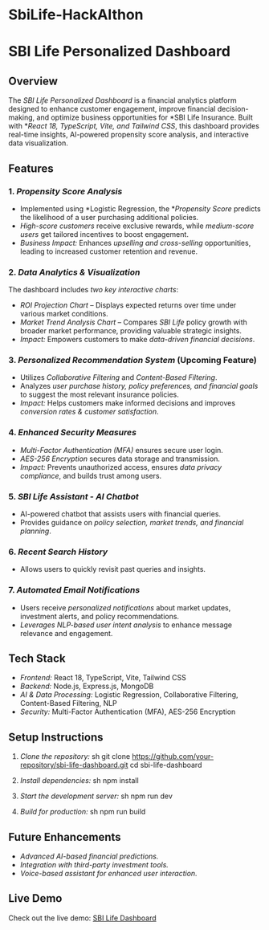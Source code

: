 # SbiLife-HackAIthon

# SBI Life Personalized Dashboard

## Overview
The *SBI Life Personalized Dashboard* is a financial analytics platform designed to enhance customer engagement, improve financial decision-making, and optimize business opportunities for *SBI Life Insurance. Built with **React 18, TypeScript, Vite, and Tailwind CSS*, this dashboard provides real-time insights, AI-powered propensity score analysis, and interactive data visualization.

## Features

### 1. *Propensity Score Analysis*
- Implemented using *Logistic Regression, the **Propensity Score* predicts the likelihood of a user purchasing additional policies.
- *High-score customers* receive exclusive rewards, while *medium-score users* get tailored incentives to boost engagement.
- *Business Impact:* Enhances *upselling and cross-selling* opportunities, leading to increased customer retention and revenue.

### 2. *Data Analytics & Visualization*
The dashboard includes *two key interactive charts*:
- *ROI Projection Chart* – Displays expected returns over time under various market conditions.
- *Market Trend Analysis Chart* – Compares *SBI Life* policy growth with broader market performance, providing valuable strategic insights.
- *Impact:* Empowers customers to make *data-driven financial decisions*.

### 3. *Personalized Recommendation System* (Upcoming Feature)
- Utilizes *Collaborative Filtering* and *Content-Based Filtering*.
- Analyzes *user purchase history, policy preferences, and financial goals* to suggest the most relevant insurance policies.
- *Impact:* Helps customers make informed decisions and improves *conversion rates & customer satisfaction*.

### 4. *Enhanced Security Measures*
- *Multi-Factor Authentication (MFA)* ensures secure user login.
- *AES-256 Encryption* secures data storage and transmission.
- *Impact:* Prevents unauthorized access, ensures *data privacy compliance*, and builds trust among users.

### 5. *SBI Life Assistant - AI Chatbot*
- AI-powered chatbot that assists users with financial queries.
- Provides guidance on *policy selection, market trends, and financial planning*.

### 6. *Recent Search History*
- Allows users to quickly revisit past queries and insights.

### 7. *Automated Email Notifications*
- Users receive *personalized notifications* about market updates, investment alerts, and policy recommendations.
- *Leverages NLP-based user intent analysis* to enhance message relevance and engagement.

## Tech Stack
- *Frontend:* React 18, TypeScript, Vite, Tailwind CSS
- *Backend:* Node.js, Express.js, MongoDB
- *AI & Data Processing:* Logistic Regression, Collaborative Filtering, Content-Based Filtering, NLP
- *Security:* Multi-Factor Authentication (MFA), AES-256 Encryption

## Setup Instructions
1. *Clone the repository:*
   sh
   git clone https://github.com/your-repository/sbi-life-dashboard.git
   cd sbi-life-dashboard
   
2. *Install dependencies:*
   sh
   npm install
   
3. *Start the development server:*
   sh
   npm run dev
   
4. *Build for production:*
   sh
   npm run build
   

## Future Enhancements
- *Advanced AI-based financial predictions.*
- *Integration with third-party investment tools.*
- *Voice-based assistant for enhanced user interaction.*

## Live Demo
Check out the live demo: [SBI Life Dashboard](sbi-life.vercel.app)
